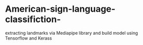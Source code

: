 # American-sign-language-classifiction-
extracting landmarks via Mediapipe library and build model using Tensorflow and Kerass 
